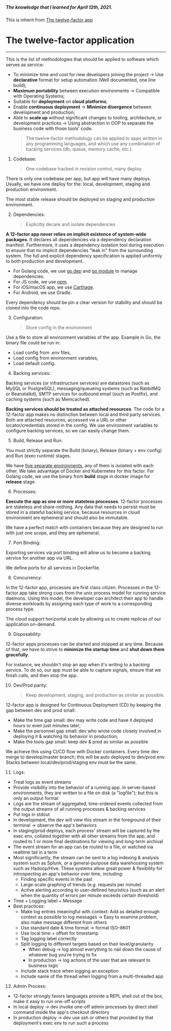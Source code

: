 ##### The knowledge that I learned for April 12th, 2021.

This is inherit from [The twelve-factor app](https://12factor.net/)

# The twelve-factor application

---

This is the list of methodologies that should be applied to software which serves as service:

- To minimize time and cost for new developers joining the project -> Use **declarative** format for setup automation (Well documented, one line build);
- **Maximum portability** between execution environments -> Compatible with Operating Systems;
- Suitable for **deployment** on **cloud platforms**;
- Enable **continuous deployment** -> **Minimize divergence** between development and production;
- Able to **scale up** without significant changes to tooling, architecture, or development practices -> Using abstraction in OOP to separate the business code with those tools' code.
  > The twelve-factor methodology can be applied to apps written in any programming languages, and which use any combination of backing services (db, queue, memory cache, etc.).

1. Codebase:
   > One codebase tracked in revision control, many deploy

There is only one codebase per app, but app will have many deploys. Usually, we have one deploy for the: local, development, staging and production environment.

The most stable release should be deployed on staging and production environment.

2. Dependencies:
   > Explicitly decare and isolate dependencies

**A 12-factor app never relies on implicit existence of system-wide packages**. It declares all dependencies via a dependency declaration manifest. Furthermore, it uses a dependency isolation tool during execution to ensure that no implicit dependencies "leak in" from the surrounding system. The full and explicit dependency specification is applied uniformly to both production and development.

- For Golang code, we use [go dep](https://github.com/golang/dep) and [go module](https://github.com/golang/go/wiki/Modules) to manage dependencies.
- For JS code, we use [npm](https://www.npmjs.com/).
- For iOS/macOS app, we use [Carthage](https://github.com/Carthage/Carthage).
- For Android, we use Gradle.

Every dependency should be pin a clear version for stability and should be cloned into the code repo.

3. Configuration:
   > Store config in the environment

Use a file to store all environment variables of the app. Example in Go, the binary file could be run in:

- Load config from .env files,
- Load config from environment variables,
- Load default config.

4. Backing services:

Backing services (or infrastructure services) are datastores (such as MySQL or PostgreSQL), messaging/queueing systems (such as RabbitMQ or Beanstalkd), SMTP services for outbound email (such as Postfix), and caching systems (such as Memcached).

**Backing services should be treated as attached resources**. The code for a 12-factor app makes no distinction between local and third party services. Both are attached resources, accessed via a URL or other locator/credentials stored in the config. We use environment variables to configure backing services, so we can easily change them.

5. Build, Release and Run:

You must strictly separate the Build (binary), Release (binary + env config) and Run (exec runtime) stages.

We have [five separate environments](https://github.com/dwarvesf/playbook/blob/master/engineering/environment.md), any of them is isolated with each other. We take advantage of Docker and Kubernetes for this factor. For Golang code, we use the binary from **build** stage in docker image for **release** stage.

6. Processes:

**Execute the app as one or more stateless processes**. 12-factor processes are stateless and share-nothing. Any data that needs to persist must be stored in a stateful backing service, because resources in cloud environment are ephemeral and should also be immutable.

We have a perfect match with containers because they are designed to run with just one scope, and they are ephemeral.

7. Port Binding:

Exporting services via port binding will allow us to become a backing service for another app via URL.

We define ports for all services in Dockerfile.

8. Concurrency:

In the 12-factor app, processes are first class citizen. Processes in the 12-factor app take strong cues from the unix process model for running service daemons. Using this model, the developer can architect their app to handle diverse workloads by assigning each type of work to a corresponding process type.

The cloud support horizontal scale by allowing us to create replicas of our application on-demand.

9. Disposability:

12-factor apps processes can be started and stopped at any time. Because of that, we have to strive to **minimize the startup time** and **shut down them gracefully**.

For instance, we shouldn't stop an app when it's writing to a backing service. To do so, our app must be able to capture signals, ensure that we finish calls, and then stop the app.

10. Dev/Prod parity:
    > Keep development, staging, and production as similar as possible.

12-factor app is designed for Continuous Deployment (CD) by keeping the gap between dev and prod small:

- Make the time gap small: dev may write code and have it deployed hours or even just minutes later;
- Make the personnel gap small: dev who wrote code closely involved in deploying it & watching its behavior in production;
- Make the tools gap small: keep dev & prod as similar as possible

We achieve this using CI/CD flow with Docker containers. Every time dev merge to develop/master branch; this will be auto deployed to dev/prod env. Stacks between local/dev/prod/staging env must be the same.

11. Logs:

- Treat logs as event streams
- Provide visibility into the behavior of a running app. In server-based environments, they are written to a file on disk (a "logfile"); but this is only an output format
- Logs are the stream of aggregated, time-ordered events collected from the output streams of all running processes & backing services
- Put logs in stdout
- In development, the dev will view this stream in the foreground of their terminal -> observe the app's behaviors
- In staging/prod deploys, each process' stream will be captured by the exec env, collated together with all other streams from the app, and routed to 1 or more final destinations for viewing and long-term archival
- The event stream for an app can be routed to a file, or watched via realtime tail in a term
- Most significantly, the stream can be sent to a log indexing & analysis system such as Splunk, or a general-purpose data warehousing system such as Hadoop/Hive. These systems allow great power & flexibility for introspecting an app's behavior over time, including:
  - Finding specific events in the past
  - Large-scale graphing of trends (e.g. requests per minute)
  - Active alerting according to user-defined heuristics (such as an alert when the quantity of errors per minute exceeds certain threshold)
- Time + Logging label + Message
- Best practices:
  - Make log entries meaningful with context: Add as detailed enough context as possible to log messages
    -> Easy to examine problem, also make message different from others
  - Use standard date & time format -> format ISO-8601
  - Use local time + offset for timestamp
  - Tag logging label correctly
  - Split logging to different targets based on their level/granularity
    - When debug -> log almost everything to nail down the cause of whatever bug you're trying to fix
    - In production -> log actions of the user that are relevant to business logic
  - Include stack trace when logging an exception
  - Include name of the thread when logging from a multi-threaded app

12. Admin Process:

- 12-factor strongly favors languages provide a REPL shell out of the box, make it easy to run one-off scripts
- In local deploy -> dev invoke one-off admin processes by direct shell command inside the app's checkout directory
- In production deploy -> dev use ssh or others that provided by that deployment's exec env to run such a process
